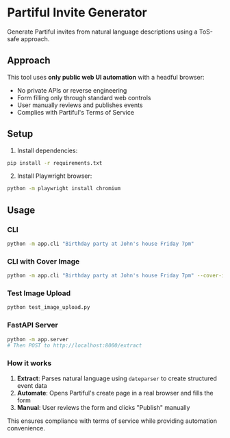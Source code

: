 # Partiful Invite Generator

Generate Partiful invites from natural language descriptions using a ToS-safe approach.

## Approach

This tool uses **only public web UI automation** with a headful browser:
- No private APIs or reverse engineering
- Form filling only through standard web controls
- User manually reviews and publishes events
- Complies with Partiful's Terms of Service

## Setup

1. Install dependencies:
```bash
pip install -r requirements.txt
```

2. Install Playwright browser:
```bash
python -m playwright install chromium
```

## Usage

### CLI
```bash
python -m app.cli "Birthday party at John's house Friday 7pm"
```

### CLI with Cover Image
```bash
python -m app.cli "Birthday party at John's house Friday 7pm" --cover-image "Sundai logo.png"
```

### Test Image Upload
```bash
python test_image_upload.py
```

### FastAPI Server
```bash
python -m app.server
# Then POST to http://localhost:8000/extract
```

### How it works

1. **Extract**: Parses natural language using `dateparser` to create structured event data
2. **Automate**: Opens Partiful's create page in a real browser and fills the form
3. **Manual**: User reviews the form and clicks "Publish" manually

This ensures compliance with terms of service while providing automation convenience.
